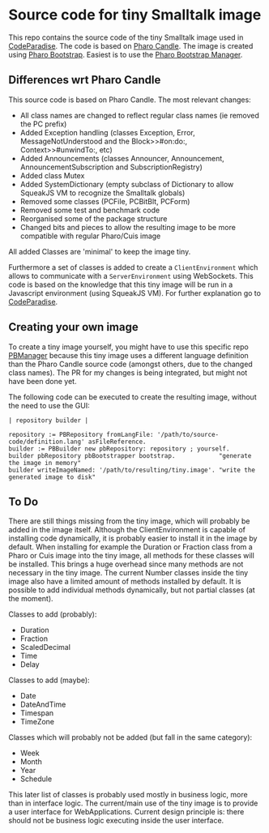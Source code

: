 # Source code for tiny Smalltalk image

This repo contains the source code of the tiny Smalltalk image used in [CodeParadise](https://github.com/ErikOnBike/CodeParadise). The code is based on [Pharo Candle](https://github.com/carolahp/PharoCandleSrc). The image is created using [Pharo Bootstrap](https://github.com/carolahp/pharo). Easiest is to use the [Pharo Bootstrap Manager](https://github.com/carolahp/PBManager).

## Differences wrt Pharo Candle

This source code is based on Pharo Candle. The most relevant changes:
* All class names are changed to reflect regular class names (ie removed the PC prefix)
* Added Exception handling (classes Exception, Error, MessageNotUnderstood and the Block>>#on:do:, Context>>#unwindTo:, etc)
* Added Announcements (classes Announcer, Announcement, AnnouncementSubscription and SubscriptionRegistry)
* Added class Mutex
* Added SystemDictionary (empty subclass of Dictionary to allow SqueakJS VM to recognize the Smalltalk globals)
* Removed some classes (PCFile, PCBitBlt, PCForm)
* Removed some test and benchmark code
* Reorganised some of the package structure
* Changed bits and pieces to allow the resulting image to be more compatible with regular Pharo/Cuis image

All added Classes are 'minimal' to keep the image tiny.

Furthermore a set of classes is added to create a `ClientEnvironment` which allows to communicate with a `ServerEnvironment` using WebSockets. This code is based on the knowledge that this tiny image will be run in a Javascript environment (using SqueakJS VM). For further explanation go to [CodeParadise](https://github.com/ErikOnBike/CodeParadise).

## Creating your own image

To create a tiny image yourself, you might have to use this specific repo [PBManager](https://github.com/ErikOnBike/PBManager) because this tiny image uses a different language definition than the Pharo Candle source code (amongst others, due to the changed class names). The PR for my changes is being integrated, but might not have been done yet.

The following code can be executed to create the resulting image, without the need to use the GUI:
```Smalltalk
| repository builder |

repository := PBRepository fromLangFile: '/path/to/source-code/definition.lang' asFileReference.
builder := PBBuilder new pbRepository: repository ; yourself.
builder pbRepository pbBootstrapper bootstrap.            "generate the image in memory"
builder writeImageNamed: '/path/to/resulting/tiny.image'. "write the generated image to disk"
```

## To Do

There are still things missing from the tiny image, which will probably be added in the image itself. Although the ClientEnvironment is capable of installing code dynamically, it is probably easier to install it in the image by default. When installing for example the Duration or Fraction class from a Pharo or Cuis image into the tiny image, all methods for these classes will be installed. This brings a huge overhead since many methods are not necessary in the tiny image. The current Number classes inside the tiny image also have a limited amount of methods installed by default. It is possible to add individual methods dynamically, but not partial classes (at the moment).

Classes to add (probably):
* Duration
* Fraction
* ScaledDecimal
* Time
* Delay

Classes to add (maybe):
* Date
* DateAndTime
* Timespan
* TimeZone

Classes which will probably not be added (but fall in the same category):
* Week
* Month
* Year
* Schedule

This later list of classes is probably used mostly in business logic, more than in interface logic. The current/main use of the tiny image is to provide a user interface for WebApplications. Current design principle is: there should not be business logic executing inside the user interface.
